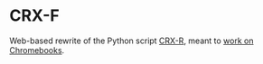 # CRX-F

Web-based rewrite of the Python script
[CRX-R](https://github.com/Lamby777/CRX-Retriever),
meant to [work on Chromebooks](https://github.com/Lamby777/CRX-Retriever/issues/1).
